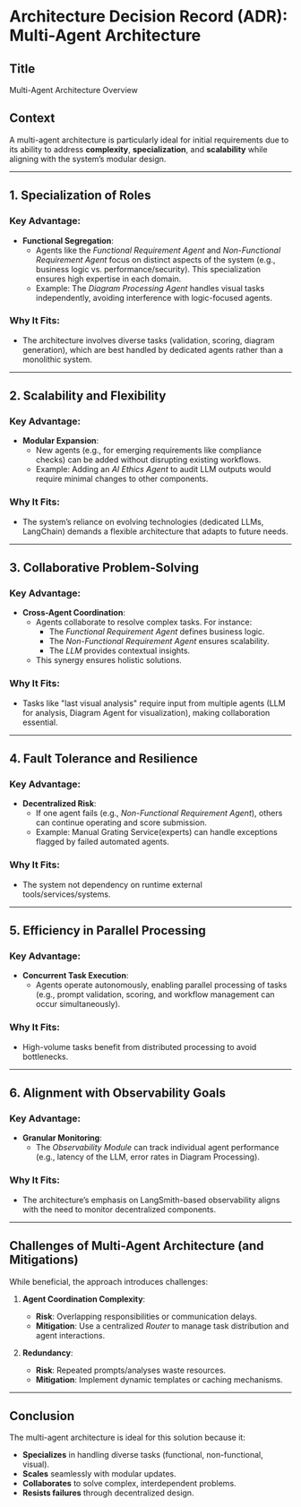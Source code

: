 # Architecture Decision Record (ADR): Multi-Agent Architecture

## **Title**
Multi-Agent Architecture Overview

## **Context**
A multi-agent architecture is particularly ideal for initial requirements due to its ability to address **complexity**, **specialization**, and **scalability** while aligning with the system’s modular design.

---

## 1. **Specialization of Roles**
### **Key Advantage**:
- **Functional Segregation**:
    - Agents like the *Functional Requirement Agent* and *Non-Functional Requirement Agent* focus on distinct aspects of the system (e.g., business logic vs. performance/security). This specialization ensures high expertise in each domain.
    - Example: The *Diagram Processing Agent* handles visual tasks independently, avoiding interference with logic-focused agents.

### **Why It Fits**:
- The architecture involves diverse tasks (validation, scoring, diagram generation), which are best handled by dedicated agents rather than a monolithic system.

---

## 2. **Scalability and Flexibility**
### **Key Advantage**:
- **Modular Expansion**:
    - New agents (e.g., for emerging requirements like compliance checks) can be added without disrupting existing workflows.
    - Example: Adding an *AI Ethics Agent* to audit LLM outputs would require minimal changes to other components.

### **Why It Fits**:
- The system’s reliance on evolving technologies (dedicated LLMs, LangChain) demands a flexible architecture that adapts to future needs.

---

## 3. **Collaborative Problem-Solving**
### **Key Advantage**:
- **Cross-Agent Coordination**:
    - Agents collaborate to resolve complex tasks. For instance:
        - The *Functional Requirement Agent* defines business logic.
        - The *Non-Functional Requirement Agent* ensures scalability.
        - The *LLM* provides contextual insights.
    - This synergy ensures holistic solutions.

### **Why It Fits**:
- Tasks like "last visual analysis" require input from multiple agents (LLM for analysis, Diagram Agent for visualization), making collaboration essential.

---

## 4. **Fault Tolerance and Resilience**
### **Key Advantage**:
- **Decentralized Risk**:
    - If one agent fails (e.g., *Non-Functional Requirement Agent*), others can continue operating and score submission.
    - Example: Manual Grating Service(experts) can handle exceptions flagged by failed automated agents.

### **Why It Fits**:
- The system not dependency on runtime external tools/services/systems.
---

## 5. **Efficiency in Parallel Processing**
### **Key Advantage**:
- **Concurrent Task Execution**:
    - Agents operate autonomously, enabling parallel processing of tasks (e.g., prompt validation, scoring, and workflow management can occur simultaneously).

### **Why It Fits**:
- High-volume tasks benefit from distributed processing to avoid bottlenecks.

---

## 6. **Alignment with Observability Goals**
### **Key Advantage**:
- **Granular Monitoring**:
    - The *Observability Module* can track individual agent performance (e.g., latency of the LLM, error rates in Diagram Processing).

### **Why It Fits**:
- The architecture’s emphasis on LangSmith-based observability aligns with the need to monitor decentralized components.

---

## **Challenges of Multi-Agent Architecture (and Mitigations)**
While beneficial, the approach introduces challenges:
1. **Agent Coordination Complexity**:
    - **Risk**: Overlapping responsibilities or communication delays.
    - **Mitigation**: Use a centralized *Router* to manage task distribution and agent interactions.

2. **Redundancy**:
    - **Risk**: Repeated prompts/analyses waste resources.
    - **Mitigation**: Implement dynamic templates or caching mechanisms.

---

## **Conclusion**
The multi-agent architecture is ideal for this solution because it:
- **Specializes** in handling diverse tasks (functional, non-functional, visual).
- **Scales** seamlessly with modular updates.
- **Collaborates** to solve complex, interdependent problems.
- **Resists failures** through decentralized design.
